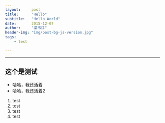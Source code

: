 ```yaml
---
layout:     post
title:      "Hello"
subtitle:   "Hello World"
date:       2015-12-07
author:     "梁韦江"
header-img: "img/post-bg-js-version.jpg"
tags:
    - test

---
```

---

## 这个是测试

- 哈哈，我还活着
- 哈哈，我还活着2

1. test
1. test
1. test
1. test
